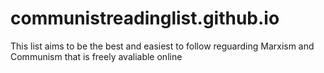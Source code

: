 # communistreadinglist.github.io
This list aims to be the best and easiest to follow reguarding Marxism and Communism that is freely avaliable online
